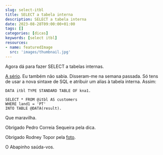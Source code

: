 ```yaml
---
slug: select-itbl
title: SELECT a tabela interna
description: SELECT a tabela interna
date: 2023-08-28T09:00:00+01:00
tags: []
categories: [dicas]
keywords: [select itbl]
resources:
- name: featuredImage
  src: 'images/thumbnail.jpg'
---
```


Agora dá para fazer SELECT a tabelas internas.

<!--more-->

[A sério][1]. Eu também não sabia. Disseram-me na semana passada. Só tens de usar a nova sintaxe de SQL e atribuir um alias à tabela interna. Assim:

```abap
DATA itbl TYPE STANDARD TABLE OF kna1.

SELECT * FROM @itbl AS customers
WHERE land1 = 'PT'
INTO TABLE @DATA(result).
```

Que maravilha.

Obrigado Pedro Correia Sequeira pela dica.

Obrigado Rodney Topor pela [foto][2].

O Abapinho saúda-vos.

[1]: <https://help.sap.com/doc/abapdocu_752_index_htm/7.52/en-US/abapselect_itab.htm>
[2]: <https://visualhunt.com/re10/2abb82f6>

